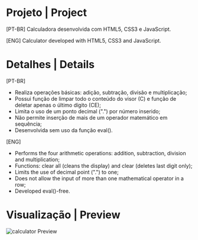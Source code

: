# Projeto | Project
 [PT-BR]
 Calculadora desenvolvida com HTML5, CSS3 e JavaScript.
 
 [ENG]
 Calculator developed with HTML5, CSS3 and JavaScript.
 
# Detalhes | Details
[PT-BR]
 - Realiza operações básicas: adição, subtração, divisão e multiplicação;
 - Possui função de limpar todo o conteúdo do visor (C) e função de deletar apenas o último dígito (CE);
 - Limita o uso de um ponto decimal (".") por número inserido;
 - Não permite inserção de mais de um operador matemático em sequência;
 - Desenvolvida sem uso da função eval().


 [ENG]
- Performs the four arithmetic operations: addition, subtraction, division and multiplication;
- Functions: clear all (cleans the display) and clear (deletes last digit only);
- Limits the use of decimal point (".") to one;
- Does not allow the input of more than one mathematical operator in a row;
- Developed eval()-free.

# Visualização | Preview

![calculator Preview](https://user-images.githubusercontent.com/109991154/208108049-827e482d-7de4-4641-a531-b1d940efa546.png)

